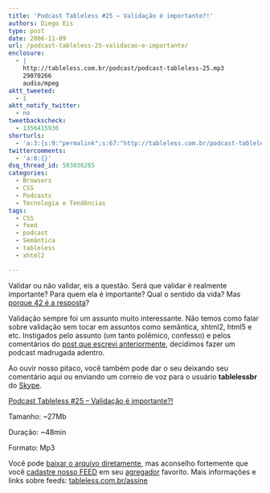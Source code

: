```yaml
---
title: 'Podcast Tableless #25 – Validação é importante?!'
authors: Diego Eis
type: post
date: 2006-11-09
url: /podcast-tableless-25-validacao-e-importante/
enclosure:
  - |
    http://tableless.com.br/podcast/podcast-tableless-25.mp3
    29070266
    audio/mpeg
aktt_tweeted:
  - 1
aktt_notify_twitter:
  - no
tweetbackscheck:
  - 1356415936
shorturls:
  - 'a:3:{s:9:"permalink";s:67:"http://tableless.com.br/podcast-tableless-25-validacao-e-importante";s:7:"tinyurl";s:26:"http://tinyurl.com/44dx6hy";s:4:"isgd";s:19:"http://is.gd/5X2yTn";}'
twittercomments:
  - 'a:0:{}'
dsq_thread_id: 503036265
categories:
  - Browsers
  - CSS
  - Podcasts
  - Tecnologia e Tendências
tags:
  - CSS
  - feed
  - podcast
  - Semântica
  - tableless
  - xhtml2

---
```

Validar ou não validar, eis a questão. Será que validar é realmente importante? Para quem ela é importante? Qual o sentido da vida? Mas [porque 42 é a resposta][1]?

Validação sempre foi um assunto muito interessante. Não temos como falar sobre validação sem tocar em assuntos como semântica, xhtml2, html5 e etc. Instigados pelo assunto (um tanto polêmico, confesso) e pelos comentários do [post que escrevi anteriormente][2], decidimos fazer um podcast madrugada adentro.<!--more-->

Ao ouvir nosso pitaco, você também pode dar o seu deixando seu comentário aqui ou enviando um correio de voz para o usuário **tablelessbr** do [Skype][3].

[Podcast Tableless #25 &#8211; Validação é importante?!][4]
  
Tamanho: ~27Mb
  
Duração: ~48min
  
Formato: Mp3

Você pode [baixar o arquivo diretamente][4], mas aconselho fortemente que você [cadastre nosso FEED][5] em seu [agregador][6] favorito. Mais informações e links sobre feeds: [tableless.com.br/assine][7]

 [1]: http://en.wikipedia.org/wiki/The_Answer_to_Life,_the_Universe,_and_Everything#The_search_for_the_Ultimate_Question
 [2]: http://tableless.com.br/validar-e-importante
 [3]: http://skype.com/
 [4]: http://tableless.com.br/podcast/podcast-tableless-25.mp3
 [5]: http://tableless.com.br/feed/
 [6]: http://tableless.com.br/agregadores-de-feeds
 [7]: http://tableless.com.br/assine